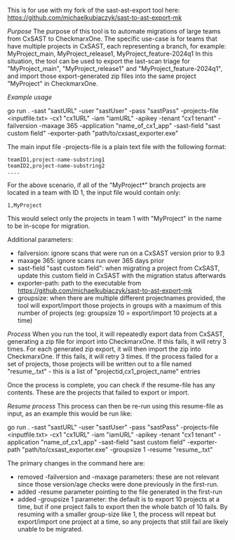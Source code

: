 This is for use with my fork of the sast-ast-export tool here: https://github.com/michaelkubiaczyk/sast-to-ast-export-mk

*Purpose*
The purpose of this tool is to automate migrations of large teams from CxSAST to CheckmarxOne. The specific use-case is for teams that have multiple projects in CxSAST, each representing a branch, for example: MyProject_main, MyProject_release1, MyProject_feature-2024q1
In this situation, the tool can be used to export the last-scan triage for "MyProject_main", "MyProject_release1" and "MyProject_feature-2024q1", and import those export-generated zip files into the same project "MyProject" in CheckmarxOne.

*Example usage*

go run . -sast "sastURL" -user "sastUser" -pass "sastPass" -projects-file <inputfile.txt> -cx1 "cx1URL" -iam "iamURL" -apikey <cx1 API Key> -tenant "cx1 tenant" -failversion -maxage 365 -application "name_of_cx1_app" -sast-field "sast custom field" -exporter-path "path/to/cxsast_exporter.exe"

The main input file -projects-file is a plain text file with the following format:
````
teamID1,project-name-substring1
teamID2,project-name-substring2
....
````

For the above scenario, if all of the "MyProject*" branch projects are located in a team with ID 1, the input file would contain only:
````
1,MyProject
````

This would select only the projects in team 1 with "MyProject" in the name to be in-scope for migration.

Additional parameters:
- failversion: ignore scans that were run on a CxSAST version prior to 9.3
- maxage 365: ignore scans run over 365 days prior
- sast-field "sast custom field": when migrating a project from CxSAST, update this custom field in CxSAST with the migration status afterwards
- exporter-path: path to the executable from https://github.com/michaelkubiaczyk/sast-to-ast-export-mk 
- groupsize: when there are multiple different projectnames provided, the tool will export/import those projects in groups with a maximum of this number of projects (eg: groupsize 10 = export/import 10 projects at a time)


*Process*
When you run the tool, it will repeatedly export data from CxSAST, generating a zip file for import into CheckmarxOne. If this fails, it will retry 3 times.
For each generated zip export, it will then import the zip into CheckmarxOne. If this fails, it will retry 3 times.
If the process failed for a set of projects, those projects will be written out to a file named "resume_<timestamp>.txt" - this is a list of "projectid,cx1_project_name" entries

Once the process is complete, you can check if the resume-file has any contents. These are the projects that failed to export or import. 

*Resume process*
This process can then be re-run using this resume-file as input, as an example this would be run like:

go run . -sast "sastURL" -user "sastUser" -pass "sastPass" -projects-file <inputfile.txt> -cx1 "cx1URL" -iam "iamURL" -apikey <cx1 API Key> -tenant "cx1 tenant" -application "name_of_cx1_app" -sast-field "sast custom field" -exporter-path "path/to/cxsast_exporter.exe" -groupsize 1 -resume "resume_<timestamp>.txt"

The primary changes in the command here are:
- removed -failversion and -maxage parameters: these are not relevant since those version/age checks were done previously in the first-run. 
- added -resume parameter pointing to the file generated in the first-run
- added -groupsize 1 parameter: the default is to export 10 projects at a time, but if one project fails to export then the whole batch of 10 fails. By resuming with a smaller group-size like 1, the process will repeat but export/import one project at a time, so any projects that still fail are likely unable to be migrated.


